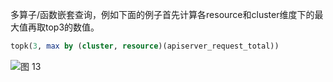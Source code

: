 多算子/函数嵌套查询，例如下面的例子首先计算各resource和cluster维度下的最大值再取top3的数值。
```SQL
topk(3, max by (cluster, resource)(apiserver_request_total))
```
![图 13](/img/src/metrics/index/ad5f306026cf97974e12377a7c6c9a2b00aa5c650db0432ee6af4346f57af899.png)  
